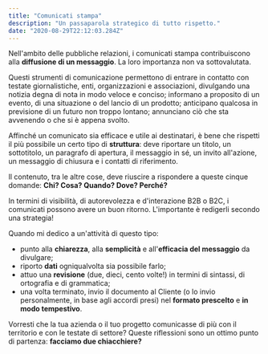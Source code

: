 ```yaml
---
title: "Comunicati stampa"
description: "Un passaparola strategico di tutto rispetto."
date: "2020-08-29T22:12:03.284Z"
---
```


Nell'ambito delle pubbliche relazioni, i comunicati stampa contribuiscono alla **diffusione di un messaggio**. La loro importanza non va sottovalutata. 

Questi strumenti di comunicazione permettono di entrare in contatto con testate giornalistiche, enti, organizzazioni e associazioni, divulgando una notizia degna di nota in modo veloce e conciso; informano a proposito di un evento, di una situazione o del lancio di un prodotto; anticipano qualcosa in previsione di un futuro non troppo lontano; annunciano ciò che sta avvenendo o che si è appena svolto.

Affinché un comunicato sia efficace e utile ai destinatari, è bene che rispetti il più possibile un certo tipo di **struttura**: deve riportare un titolo, un sottotitolo, un paragrafo di apertura, il messaggio in sé, un invito all'azione, un messaggio di chiusura e i contatti di riferimento.

Il contenuto, tra le altre cose, deve riuscire a rispondere a queste cinque domande: **Chi? Cosa? Quando? Dove? Perché?**

In termini di visibilità, di autorevolezza e d'interazione B2B o B2C, i comunicati possono avere un buon ritorno. L'importante è redigerli secondo una strategia!

Quando mi dedico a un'attività di questo tipo:

- punto alla **chiarezza**, alla **semplicità** e all'**efficacia del messaggio** da divulgare;
- riporto **dati** ogniqualvolta sia possibile farlo;
- attuo una **revisione** (due, dieci, cento volte!) in termini di sintassi, di ortografia e di grammatica;
- una volta terminato, invio il documento al Cliente (o lo invio personalmente, in base agli accordi presi) nel **formato prescelto** e **in modo tempestivo**.


Vorresti che la tua azienda o il tuo progetto comunicasse di più con il territorio e con le testate di settore? 
Queste riflessioni sono un ottimo punto di partenza: **facciamo due chiacchiere?**
